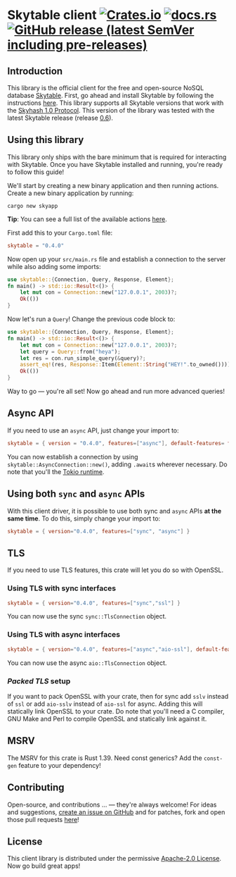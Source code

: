 # Skytable client [![Crates.io](https://img.shields.io/crates/v/skytable?style=flat-square)](https://crates.io/crates/skytable) [![docs.rs](https://img.shields.io/docsrs/skytable?style=flat-square)](https://docs.rs/skytable) [![GitHub release (latest SemVer including pre-releases)](https://img.shields.io/github/v/release/skytable/client-rust?include_prereleases&style=flat-square)](https://github.com/skytable/client-rust/releases)

## Introduction

This library is the official client for the free and open-source NoSQL database
[Skytable](https://github.com/skytable/skytable). First, go ahead and install Skytable by
following the instructions [here](https://docs.skytable.io/getting-started). This library supports
all Skytable versions that work with the [Skyhash 1.0 Protocol](https://docs.skytable.io/protocol/skyhash).
This version of the library was tested with the latest Skytable release
(release [0.6](https://github.com/skytable/skytable/releases/v0.6.0)).

## Using this library

This library only ships with the bare minimum that is required for interacting with Skytable. Once you have
Skytable installed and running, you're ready to follow this guide!

We'll start by creating a new binary application and then running actions. Create a new binary application
by running:

```shell
cargo new skyapp
```

**Tip**: You can see a full list of the available actions [here](https://docs.skytable.io/actions-overview).

First add this to your `Cargo.toml` file:

```toml
skytable = "0.4.0"
```

Now open up your `src/main.rs` file and establish a connection to the server while also adding some
imports:

```rust
use skytable::{Connection, Query, Response, Element};
fn main() -> std::io::Result<()> {
    let mut con = Connection::new("127.0.0.1", 2003)?;
    Ok(())
}
```

Now let's run a `Query`! Change the previous code block to:

```rust
use skytable::{Connection, Query, Response, Element};
fn main() -> std::io::Result<()> {
    let mut con = Connection::new("127.0.0.1", 2003)?;
    let query = Query::from("heya");
    let res = con.run_simple_query(&query)?;
    assert_eq!(res, Response::Item(Element::String("HEY!".to_owned())));
    Ok(())
}
```

Way to go &mdash; you're all set! Now go ahead and run more advanced queries!

## Async API

If you need to use an `async` API, just change your import to:

```toml
skytable = { version = "0.4.0", features=["async"], default-features= false }
```

You can now establish a connection by using `skytable::AsyncConnection::new()`, adding `.await`s wherever
necessary. Do note that you'll the [Tokio runtime](https://tokio.rs).

## Using both `sync` and `async` APIs

With this client driver, it is possible to use both sync and `async` APIs **at the same time**. To do
this, simply change your import to:

```toml
skytable = { version="0.4.0", features=["sync", "async"] }
```

## TLS

If you need to use TLS features, this crate will let you do so with OpenSSL.

### Using TLS with sync interfaces

```toml
skytable = { version="0.4.0", features=["sync","ssl"] }
```

You can now use the sync `sync::TlsConnection` object.

### Using TLS with async interfaces

```toml
skytable = { version="0.4.0", features=["async","aio-ssl"], default-features=false }
```

You can now use the async `aio::TlsConnection` object.

### _Packed TLS_ setup

If you want to pack OpenSSL with your crate, then for sync add `sslv` instead of `ssl` or
add `aio-sslv` instead of `aio-ssl` for async. Adding this will statically link OpenSSL
to your crate. Do note that you'll need a C compiler, GNU Make and Perl to compile OpenSSL
and statically link against it.

## MSRV

The MSRV for this crate is Rust 1.39. Need const generics? Add the `const-gen` feature to your
dependency!

## Contributing

Open-source, and contributions ... &mdash; they're always welcome! For ideas and suggestions,
[create an issue on GitHub](https://github.com/skytable/client-rust/issues/new) and for patches,
fork and open those pull requests [here](https://github.com/skytable/client-rust)!

## License

This client library is distributed under the permissive
[Apache-2.0 License](https://github.com/skytable/client-rust/blob/next/LICENSE). Now go build great apps!
